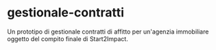 # gestionale-contratti
Un prototipo di gestionale contratti di affitto per un'agenzia immobiliare oggetto del compito finale di Start2Impact.
